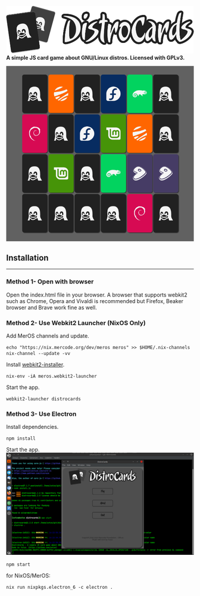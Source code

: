 ![distrocards-logo](assets/distrocards.png)
**A simple JS card game about GNU/Linux distros. Licensed with GPLv3.**

![distrocards](screenshot2.png)

## Installation
---

### Method 1- Open with browser
Open the index.html file in your browser. A browser that supports webkit2 such as Chrome, Opera and Vivaldi is recommended but Firefox, Beaker browser and Brave work fine as well.


### Method 2- Use Webkit2 Launcher (NixOS Only)

Add MerOS channels and update.
```
echo "https://nix.mercode.org/dev/meros meros" >> $HOME/.nix-channels
nix-channel --update -vv
```

Install [webkit2-installer](https://github.com/mercode-org/webkit2-launcher).
```
nix-env -iA meros.webkit2-launcher
```

Start the app. 
```
webkit2-launcher distrocards
```


### Method 3- Use Electron

Install dependencies.
```
npm install
```

Start the app.
![distrocards](screenshot1.png)

```
npm start
```

for NixOS/MerOS:
```
nix run nixpkgs.electron_6 -c electron .
```



